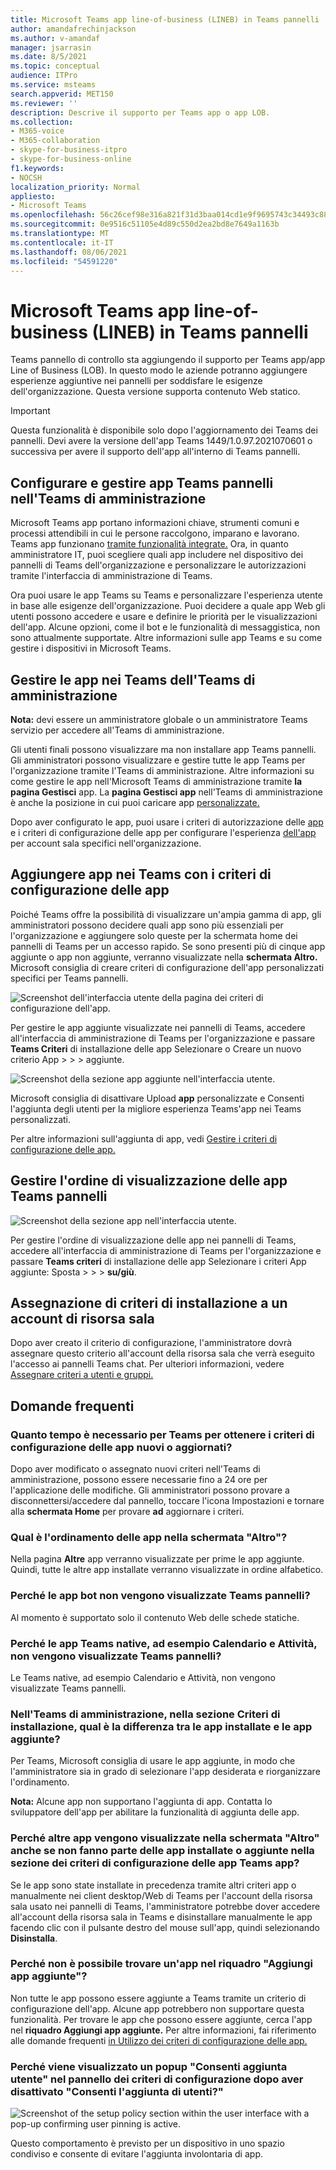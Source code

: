 ```yaml
---
title: Microsoft Teams app line-of-business (LINEB) in Teams pannelli
author: amandafrechinjackson
ms.author: v-amandaf
manager: jsarrasin
ms.date: 8/5/2021
ms.topic: conceptual
audience: ITPro
ms.service: msteams
search.appverid: MET150
ms.reviewer: ''
description: Descrive il supporto per Teams app o app LOB.
ms.collection:
- M365-voice
- M365-collaboration
- skype-for-business-itpro
- skype-for-business-online
f1.keywords:
- NOCSH
localization_priority: Normal
appliesto:
- Microsoft Teams
ms.openlocfilehash: 56c26cef98e316a821f31d3baa014cd1e9f9695743c34493c8880ac85f232830
ms.sourcegitcommit: 0e9516c51105e4d89c550d2ea2bd8e7649a1163b
ms.translationtype: MT
ms.contentlocale: it-IT
ms.lasthandoff: 08/06/2021
ms.locfileid: "54591220"
---
```

# <a name="microsoft-teams-appsline-of-business-lob-app-support-on-teams-panels"></a>Microsoft Teams app line-of-business (LINEB) in Teams pannelli

Teams pannello di controllo sta aggiungendo il supporto per Teams app/app Line of Business (LOB). In questo modo le aziende potranno aggiungere esperienze aggiuntive nei pannelli per soddisfare le esigenze dell'organizzazione. Questa versione supporta contenuto Web statico.

> [!IMPORTANT]
> Questa funzionalità è disponibile solo dopo l'aggiornamento dei Teams dei pannelli. Devi avere la versione dell'app Teams 1449/1.0.97.2021070601 o successiva per avere il supporto dell'app all'interno di Teams pannelli.

## <a name="set-up-and-manage-teams-panels-apps-in-teams-admin-center"></a>Configurare e gestire app Teams pannelli nell'Teams di amministrazione 

Microsoft Teams app portano informazioni chiave, strumenti comuni e processi attendibili in cui le persone raccolgono, imparano e lavorano. Teams app funzionano [tramite funzionalità integrate.](/platform/concepts/capabilities-overview) Ora, in quanto amministratore IT, puoi scegliere quali app includere nel dispositivo dei pannelli di Teams dell'organizzazione e personalizzare le autorizzazioni tramite l'interfaccia di amministrazione di Teams.

Ora puoi usare le app Teams su Teams e personalizzare l'esperienza utente in base alle esigenze dell'organizzazione. Puoi decidere a quale app Web gli utenti possono accedere e usare e definire le priorità per le visualizzazioni dell'app. Alcune opzioni, come il bot e le funzionalità di messaggistica, non sono attualmente supportate. Altre informazioni sulle app Teams e su come gestire i dispositivi in Microsoft Teams.

## <a name="manage-apps-on-teams-panels-in-teams-admin-center"></a>Gestire le app nei Teams dell'Teams di amministrazione

**Nota:** devi essere un amministratore globale o un amministratore Teams servizio per accedere all'Teams di amministrazione.

Gli utenti finali possono visualizzare ma non installare app Teams pannelli. Gli amministratori possono visualizzare e gestire tutte le app Teams per l'organizzazione tramite l'Teams di amministrazione. Altre informazioni su come gestire le app nell'Microsoft Teams di amministrazione tramite **la pagina Gestisci** app. La **pagina Gestisci app** nell'Teams di amministrazione è anche la posizione in cui puoi caricare app [personalizzate.](/manage-apps#publish-a-custom-app-to-your-organizations-app-store)

Dopo aver configurato le app, puoi usare i criteri di autorizzazione delle [app](/teams-app-permission-policies) e i criteri di configurazione delle app per configurare l'esperienza [dell'app](/teams-app-setup-policies) per account sala specifici nell'organizzazione.

## <a name="pin-apps-on-teams-panels-with-app-setup-policies"></a>Aggiungere app nei Teams con i criteri di configurazione delle app

Poiché Teams offre la possibilità di visualizzare un'ampia gamma di app, gli amministratori possono decidere quali app sono più essenziali  per l'organizzazione e aggiungere solo queste per la schermata home dei pannelli di Teams per un accesso rapido. Se sono presenti più di cinque app aggiunte o app non aggiunte, verranno visualizzate nella **schermata Altro.** Microsoft consiglia di creare criteri di configurazione dell'app personalizzati specifici per Teams pannelli.

![Screenshot dell'interfaccia utente della pagina dei criteri di configurazione dell'app.](media/appsetup1.png) 

Per gestire le app aggiunte visualizzate nei pannelli di Teams, accedere all'interfaccia di amministrazione di Teams per l'organizzazione e passare **Teams Criteri** di installazione delle app Selezionare o Creare un nuovo criterio App \>  \>  \> aggiunte.

![Screenshot della sezione app aggiunte nell'interfaccia utente.](media/appsetup2.png) 

Microsoft consiglia di disattivare Upload **app** personalizzate e Consenti l'aggiunta degli utenti per la migliore esperienza Teams'app nei Teams personalizzati. 

Per altre informazioni sull'aggiunta di app, vedi [Gestire i criteri di configurazione delle app.](/teams-app-setup-policies)

## <a name="manage-apps-display-order-in-teams-panels"></a>Gestire l'ordine di visualizzazione delle app Teams pannelli 

![Screenshot della sezione app nell'interfaccia utente.](media/appsetup3.png) 

Per gestire l'ordine di visualizzazione delle app nei pannelli di Teams, accedere all'interfaccia di amministrazione di Teams per l'organizzazione e passare **Teams criteri** di installazione delle app Selezionare i criteri App aggiunte: Sposta \>  \>  \>  **su/giù**.

## <a name="assigning-setup-policies-to-a-room-resource-account"></a>Assegnazione di criteri di installazione a un account di risorsa sala

Dopo aver creato il criterio di configurazione, l'amministratore dovrà assegnare questo criterio all'account della risorsa sala che verrà eseguito l'accesso ai pannelli Teams chat. Per ulteriori informazioni, vedere [Assegnare criteri a utenti e gruppi.](/assign-policies-users-and-groups)

## <a name="faq"></a>Domande frequenti

### <a name="how-long-does-it-take-for-teams-panels-to-get-the-new-or-updated-app-setup-policies"></a>Quanto tempo è necessario per Teams per ottenere i criteri di configurazione delle app nuovi o aggiornati?

Dopo aver modificato o assegnato nuovi criteri nell'Teams di amministrazione, possono essere necessarie fino a 24 ore per l'applicazione delle modifiche. Gli amministratori possono provare a disconnettersi/accedere dal pannello, toccare l'icona Impostazioni e tornare alla **schermata Home** per provare **ad** aggiornare i criteri.

### <a name="what-is-the-ordering-of-the-apps-on-the-more-screen"></a>Qual è l'ordinamento delle app nella schermata "Altro"?

Nella pagina **Altre** app verranno visualizzate per prime le app aggiunte. Quindi, tutte le altre app installate verranno visualizzate in ordine alfabetico.

### <a name="why-are-bot-apps-not-showing-up-on-teams-panels"></a>Perché le app bot non vengono visualizzate Teams pannelli?

Al momento è supportato solo il contenuto Web delle schede statiche.

### <a name="why-are-native-teams-apps-such-as-calendar-and-tasks-not-appearing-on-teams-panels"></a>Perché le app Teams native, ad esempio Calendario e Attività, non vengono visualizzate Teams pannelli?

Le Teams native, ad esempio Calendario e Attività, non vengono visualizzate Teams pannelli.

### <a name="in-the-teams-admin-center-under-the-setup-policies-section-what-is-the-difference-between-installed-apps-and-pinned-apps"></a>Nell'Teams di amministrazione, nella sezione Criteri di installazione, qual è la differenza tra le app installate e le app aggiunte?

Per Teams, Microsoft consiglia di usare le app aggiunte, in modo che l'amministratore sia in grado di selezionare l'app desiderata e riorganizzare l'ordinamento.

**Nota:** Alcune app non supportano l'aggiunta di app. Contatta lo sviluppatore dell'app per abilitare la funzionalità di aggiunta delle app.

### <a name="why-are-other-apps-appearing-in-the-more-screen-even-though-they-are-not-part-of-the-installed-or-pinned-apps-in-the-teams-app-setup-policy-section"></a>Perché altre app vengono visualizzate nella schermata "Altro" anche se non fanno parte delle app installate o aggiunte nella sezione dei criteri di configurazione delle app Teams app?

Se le app sono state installate in precedenza tramite altri criteri app o manualmente nei client desktop/Web di Teams per l'account della risorsa sala usato nei pannelli di Teams, l'amministratore potrebbe dover accedere all'account della risorsa sala in Teams e disinstallare manualmente le app facendo clic con il pulsante destro del mouse sull'app, quindi selezionando **Disinstalla**.

### <a name="why-cant-i-find-an-app-in-the-add-pinned-apps-pane"></a>Perché non è possibile trovare un'app nel riquadro "Aggiungi app aggiunte"?

Non tutte le app possono essere aggiunte a Teams tramite un criterio di configurazione dell'app. Alcune app potrebbero non supportare questa funzionalità. Per trovare le app che possono essere aggiunte, cerca l'app nel **riquadro Aggiungi app aggiunte.** Per altre informazioni, fai riferimento alle domande frequenti [in Utilizzo dei criteri di configurazione delle app.](/teams-app-setup-policies#why-cant-i-find-an-app-in-the-add-pinned-apps-pane)

### <a name="why-am-i-seeing-an-allow-user-pinning-pop-up-in-the-setup-policies-panel-after-i-turn-off-allow-user-pinning"></a>Perché viene visualizzato un popup "Consenti aggiunta utente" nel pannello dei criteri di configurazione dopo aver disattivato "Consenti l'aggiunta di utenti?"

![Screenshot of the setup policy section within the user interface with a pop-up confirming user pinning is active.](media/appsetup4.png) 

Questo comportamento è previsto per un dispositivo in uno spazio condiviso e consente di evitare l'aggiunta involontaria di app.
